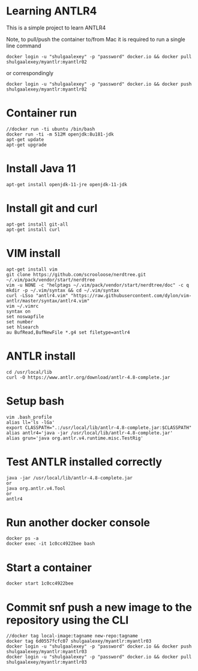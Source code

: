 # Learning ANTLR4

This is a simple project to learn ANTLR4

Note, to pull/push the container to/from Mac it is required to run a single line command

```
docker login -u "shulgaalexey" -p "password" docker.io && docker pull shulgaalexey/myantlr:myantlr02
```
or correspondingly
```
docker login -u "shulgaalexey" -p "password" docker.io && docker push shulgaalexey/myantlr:myantlr02
```




# Container run
```
//docker run -ti ubuntu /bin/bash
docker run -ti -m 512M openjdk:8u181-jdk
apt-get update
apt-get upgrade
```

# Install Java 11
```
apt-get install openjdk-11-jre openjdk-11-jdk
```

# Install git and curl
```
apt-get install git-all
apt-get install curl
```

# VIM install
```
apt-get install vim
git clone https://github.com/scrooloose/nerdtree.git ~/.vim/pack/vendor/start/nerdtree
vim -u NONE -c "helptags ~/.vim/pack/vendor/start/nerdtree/doc" -c q
mkdir -p ~/.vim/syntax && cd ~/.vim/syntax
curl -LSso "antlr4.vim" "https://raw.githubusercontent.com/dylon/vim-antlr/master/syntax/antlr4.vim"
vim ~/.vimrc
syntax on
set noswapfile
set number
set hlsearch
au BufRead,BufNewFile *.g4 set filetype=antlr4
```

# ANTLR install
```
cd /usr/local/lib
curl -O https://www.antlr.org/download/antlr-4.8-complete.jar
```

# Setup bash
```
vim .bash_profile
alias ll='ls -lGa'
export CLASSPATH=".:/usr/local/lib/antlr-4.8-complete.jar:$CLASSPATH"
alias antlr4='java -jar /usr/local/lib/antlr-4.8-complete.jar'
alias grun='java org.antlr.v4.runtime.misc.TestRig'
```

# Test ANTLR installed correctly
```
java -jar /usr/local/lib/antlr-4.8-complete.jar
or
java org.antlr.v4.Tool
or
antlr4
```

# Run another docker console
```
docker ps -a
docker exec -it 1c0cc4922bee bash
```

# Start a container
```
docker start 1c0cc4922bee
```

# Commit snf push a new image to the repository using the CLI
```
//docker tag local-image:tagname new-repo:tagname
docker tag 6d0557fcfc07 shulgaalexey/myantlr:myantlr03
docker login -u "shulgaalexey" -p "password" docker.io && docker push shulgaalexey/myantlr:myantlr03
docker login -u "shulgaalexey" -p "password" docker.io && docker pull shulgaalexey/myantlr:myantlr03
```
